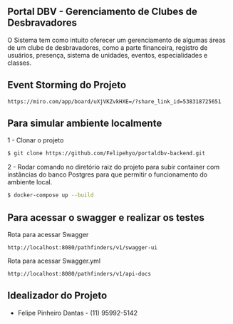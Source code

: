 Portal DBV - Gerenciamento de Clubes de Desbravadores
-
O Sistema tem como intuito oferecer um gerenciamento de algumas áreas de um clube de desbravadores, como a parte financeira, registro de usuários, presença, sistema de unidades, eventos, especialidades e classes.

## Event Storming do Projeto
```url
https://miro.com/app/board/uXjVKZvkHXE=/?share_link_id=538318725651
```

## Para simular ambiente localmente

1 - Clonar o projeto
```bash
$ git clone https://github.com/Felipehyo/portaldbv-backend.git
```
2 - Rodar comando no diretório raiz do projeto para subir container com instâncias do banco Postgres para que permitir o funcionamento do ambiente local.
```bash
$ docker-compose up --build
```

## Para acessar o swagger e realizar os testes
Rota para acessar Swagger
```url
http://localhost:8080/pathfinders/v1/swagger-ui
```
Rota para acessar Swagger.yml
```url
http://localhost:8080/pathfinders/v1/api-docs
```

[//]: # (Dentro do Projeto no diretório "postman" há um arquivo com uma collection postman com todas as rotas mapeadas para teste)

[//]: # (```)

[//]: # (./postman/Pos_Tech-Arquitetura_Hexagonal-Lanchonete)

[//]: # (```)

## Idealizador do Projeto
- Felipe Pinheiro Dantas - (11) 95992-5142
